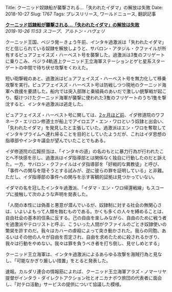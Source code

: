 Title: クーニッド奴隷船が襲撃される…「失われたイダマ」の解放は失敗
Date: 2018-10-27
Slug: 1767
Tags: プレスリリース, ワールドニュース, 翻訳記事

<p class="lead"><strong><a href="https://community.eveonline.com/news/news-channels/world-news/raid-on-khanid-slave-ship-fails-to-free-lost-idama/">クーニッド奴隷船が襲撃される…「失われたイダマ」の解放は失敗</a></strong><br/>
<em>2018-10-26 11:53 スコープ、アルトン・ハヴェリ</em></p>
<p>クーニッド王国、ベジラ発－きょう午前、インタキ過激派は「失われたイダマ」だと信じられている奴隷を解放しようと、サバロン・アタジル・クファイルが所有するピュアフェイスズ・ハーベスト号を襲撃した。過激派は3隻のフリゲートに乗りこみ、ベジラ4軌道上クーニッド王立海軍ステーションとゲヒ星系スターゲートの中間で待ち伏せ攻撃をくわえた。</p>
<p>短い砲撃戦のあと、過激派はピュアフェイスズ・ハーベスト号を無力化して移乗攻撃を実行。ピュアフェイスズ・ハーベスト号は防戦しつつ現地のクーニッド海軍へ救援を要請した。船内では突入部隊と乗組員のあいだで激しい銃撃戦が起こり、駆けつけたクーニッド海軍が襲撃に使われた3隻のフリゲートのうち1隻を撃沈すると、インタキ過激派は逃走した。</p>
<p>ピュアフェイスズ・ハーベスト号に関しては、<a href="https://community.eveonline.com/news/news-channels/world-news/intaki-claim-lost-idama-discovered-in-khanid-kingdom/">2ヶ月ほど前</a>、イダ修道院のワフネーク・エリロン修道士が船上でアイロエア・エン・ワロという奴隷と出会い、「失われたイダマ」を発見したと主張していた。過激派はエン・ワロを奪取してインタキプライムへ連れ帰ることを目的としていたようだが、これはイダ思想の指導部やインタキ議会が望んでいたことでもある。</p>
<p>イダ修道院の広報担当は、「インタキの道」の名のもとに暴力行為が行われたことへ不快感を示し、過激派はイダ指導部とは関係なく独自に行動したのだと訴えた。一方、サバロン・クファイルはイダ指導部を「好戦的な異教徒」と呼び、「事件への関与を隠そうとする試みが、逆に彼らの罪を証明している」と非難。ただし、イダ指導部の事件への関与を示す客観的証拠は見つかっていない。</p>
<p>イダマの名を冠したインタキ過激派、「イダマ・エン・ワロ帰還戦線」もスコープに接触して次のような声明を発表した。</p>
<p>「人間の本性には偽善と悪意が潜んでいるが、奴隷制に対する社会の無関心さは、いよいよもって人類を蝕むものである。かくも多くの人々を縛めることは、自由社会の基本的信条に反する。己の自由を楽しみながら、自由のために戦う者を過激派やテロリストと呼ぶ、こういった人間がクファイルのごとき奴隷使いの繁栄を許すのだ。我々はカハーの虐殺によって突き動かされた。我らの同胞、あるいはその他の人々が自由を否定され、自由を求めたために殺されるかぎり、我々は行動をやめない。我々は罪を負うべき者を打ち倒し、見せしめとする」</p>
<p>クーニッド王立海軍は、インタキ過激派によるあらゆる攻撃を海賊行為と見なし、「可能なかぎり厳しい措置」をとると発表した。</p>
<p>速報。カルダリ連合の情報筋によれば、クーニッド王立海軍アラズ・ノマーリヤ提督がインタラ・ダイレクトアクション社とオニカナボウ旅団の代表者に面会し、「対テロ活動」サービスの提供について協議した模様。</p>

